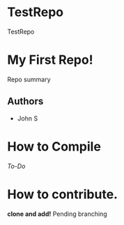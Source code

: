 # TestRepo
TestRepo
# My First Repo!
Repo summary

## Authors
- John S

# How to Compile 
_To-Do_

# How to contribute.
__clone and add!__
Pending branching

